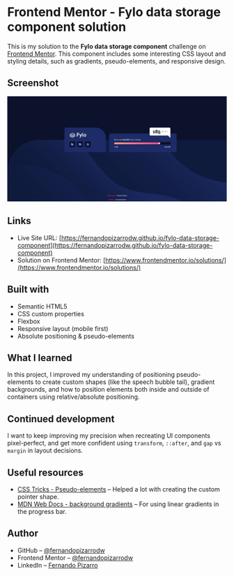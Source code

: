 # Frontend Mentor - Fylo data storage component solution

This is my solution to the **Fylo data storage component** challenge on [Frontend Mentor](https://www.frontendmentor.io/challenges/fylo-data-storage-component-1dFOwr6Jx). This component includes some interesting CSS layout and styling details, such as gradients, pseudo-elements, and responsive design.

## Screenshot

![Screenshot of the project](./images/Screenshot-Desktop.jpg)

## Links

- Live Site URL: [https://fernandopizarrodw.github.io/fylo-data-storage-component](https://fernandopizarrodw.github.io/fylo-data-storage-component)
- Solution on Frontend Mentor: [https://www.frontendmentor.io/solutions/](https://www.frontendmentor.io/solutions/) <!-- (completamos esto luego) -->

## Built with

- Semantic HTML5
- CSS custom properties
- Flexbox
- Responsive layout (mobile first)
- Absolute positioning & pseudo-elements

## What I learned

In this project, I improved my understanding of positioning pseudo-elements to create custom shapes (like the speech bubble tail), gradient backgrounds, and how to position elements both inside and outside of containers using relative/absolute positioning.

## Continued development

I want to keep improving my precision when recreating UI components pixel-perfect, and get more confident using `transform`, `::after`, and `gap` vs `margin` in layout decisions.

## Useful resources

- [CSS Tricks - Pseudo-elements](https://css-tricks.com/pseudo-element-roundup/) – Helped a lot with creating the custom pointer shape.
- [MDN Web Docs - background gradients](https://developer.mozilla.org/en-US/docs/Web/CSS/gradient) – For using linear gradients in the progress bar.

## Author

- GitHub – [@fernandopizarrodw](https://github.com/fernandopizarrodw)
- Frontend Mentor – [@fernandopizarrodw](https://www.frontendmentor.io/profile/fernandopizarrodw)
- LinkedIn – [Fernando Pizarro](https://www.linkedin.com/in/fernandopizarro-dev/)
